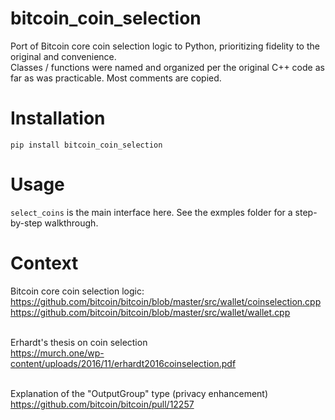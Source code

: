 # bitcoin_coin_selection

Port of Bitcoin core coin selection logic to Python, prioritizing fidelity to the original and convenience. <br>
Classes / functions were named and organized per the original C++ code as far as was practicable. Most comments are copied.

# Installation

```pip install bitcoin_coin_selection```

# Usage
``select_coins`` is the main interface here. See the exmples folder for a step-by-step walkthrough. <br>

# Context

Bitcoin core coin selection logic:<br>
https://github.com/bitcoin/bitcoin/blob/master/src/wallet/coinselection.cpp<br>
https://github.com/bitcoin/bitcoin/blob/master/src/wallet/wallet.cpp<br><br>

Erhardt's thesis on coin selection<br>
https://murch.one/wp-content/uploads/2016/11/erhardt2016coinselection.pdf<br><br>

Explanation of the "OutputGroup" type (privacy enhancement)<br>
https://github.com/bitcoin/bitcoin/pull/12257<br>

